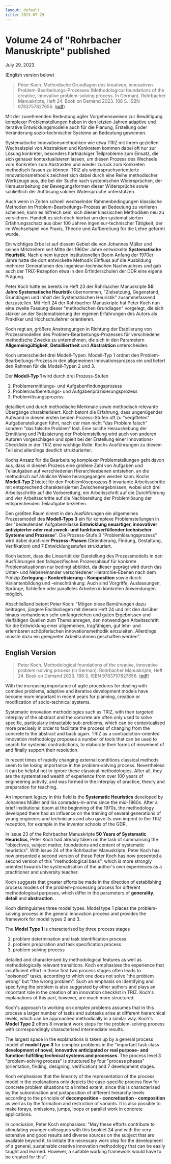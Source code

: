 ```yaml
---
layout: default
title: 2023-07-29
---
```


# Volume 24 of "Rohrbacher Manuskripte" published  

July 29, 2023.

(English version below)

> Peter Koch. Methodische Grundlagen des kreativen, innovativen
> Problem-Bearbeitungs-Prozesses (Methodological foundations of the creative,
> innovative problem-solving process. In German). Rohrbacher Manuskripte, Heft
> 24. Book on Demand 2023. 188 S. ISBN 9783757827656.
> ([pdf](http://www.rohrbacher-kreis.de/RohrbacherManuskripte-24.pdf))

Mit der zunehmenden Bedeutung agiler Vorgehensweisen zur Bewältigung komplexer
Problemstellungen haben in den letzten Jahren adaptive und iterative
Entwicklungsmodelle auch für die Planung, Erstellung oder Veränderung
sozio-technischer Systeme an Bedeutung gewonnen.  

Systematische Innovationsmethodiken wie etwa TRIZ mit ihrem gezielten
Wechselspiel von Abstraktem und Konkretem kommen dabei oft nur zur Lösung
konkreter, besonders hartnäckiger Teilprobleme zum Einsatz, die sich genauer
kontextualisieren lassen, um diesen Prozess des Wechsels vom Konkreten zum
Abstrakten und wieder zurück zum Konkreten methodisch fassen zu können. TRIZ
als widerspruchsorientierte Innovationsmethodik zeichnet sich dabei durch eine
Reihe methodischer Werkzeuge aus, die bei der Suche nach systemischen
Widersprüchen, der Herausarbeitung der Bewegungsformen dieser Widersprüche
sowie schließlich der Auflösung solcher Widersprüche unterstützen.

Auch wenn in Zeiten schnell wechselnder Rahmenbedingungen klassische Methoden
im Problem-Bearbeitungs-Prozess an Bedeutung zu verlieren scheinen, kann es
hilfreich sein, sich dieser klassischen Methodiken neu zu versichern. Handelt
es sich doch hierbei um den systematisierten Erfahrungsschatz aus über 100
Jahren ingenieur-technischer Tätigkeit, der im Wechselspiel von Praxis,
Theorie und Aufbereitung für die Lehre geformt wurde.

Ein wichtiges Erbe ist auf diesem Gebiet die von Johannes Müller und seinen
Mitstreitern seit Mitte der 1960er Jahre entwickelte __Systematische
Heuristik__.  Nach einem kurzen institutionellen Boom Anfang der 1970er Jahre
hatte die dort entwickelte Methodik Einfluss auf die Ausbildung mehrerer
Generationen des ingenieur-technischen Nachwuchses und gab auch der
TRIZ-Rezeption etwa in den Erfinderschulen der DDR eine eigene Prägung.

Peter Koch hatte es bereits im Heft 23 der Rohrbacher Manuskripte __50 Jahre
Systematische Heuristik__ übernommen, "Zielsetzung, Gegenstand, Grundlagen und
Inhalt der Systematischen Heuristik" zusammefassend darzustellen.  Mit Heft 24
der Rohrbacher Manuskripte hat Peter Koch nun eine zweite Fassung dieser
"methodischen Grundlagen" vorgelegt, die sich stärker an der Systematisierung
der eigenen Erfahrungen des Autors als Praktiker und Hochschullehrer
orientieren.

Koch regt an, größere Anstrengungen in Richtung der Etablierung von
Prozessmodellen des Problem-Bearbeitungs-Prozesses für verschiedene
methodische Zwecke zu unternehmen, die sich in den Parametern
__Allgemeingültigkeit__, __Detailliertheit__ und __Abstraktion__
unterscheiden.

Koch unterscheidet drei Modell-Typen. Modell-Typ 1 ordnet den
Problem-Bearbeitungs-Prozess in den allgemeinen Innovationsprozess ein und
liefert den Rahmen für die Modell-Typen 2 und 3.

Der __Modell-Typ 1__ wird durch drei Prozess-Stufen

1. Problemermittlungs- und Aufgabenfindungsprozess
2. Problemaufbereitungs- und Aufgabenpräzisierungsprozess
3. Problemlösungsprozess

detailliert und durch methodische Merkmale sowie methodisch relevante
Übergänge charakterisiert. Koch betont die Erfahrung, dass ungenügender
Aufwand in diesen ersten beiden Prozess-Stufen oft zu "vergifteten"
Aufgabenstellungen führt, nach der man nicht "das Problem falsch" sondern "das
falsche Problem" löst.  Eine solche Heraushebung der Ermittlung und
Präzisierung der Problemstellung wird auch von anderen Autoren vorgeschlagen
und spielt bei der Erstellung einer Innovations-Checkliste in der TRIZ eine
wichtige Rolle. Kochs Ausführungen zu diesem Teil sind allerdings deutlich
strukturierter.

Kochs Ansatz für die Bearbeitung komplexer Problemstellungen geht davon aus,
dass in diesem Prozess eine größere Zahl von Aufgaben und Teilaufgaben auf
verschiedenen Hierarchieebenen entstehen, an die methodisch auf ähnliche Weise
herangegangen werden kann. Kochs __Modell-Typ 2__ bietet für den
Problemlöseprozess 8 invariante Arbeitsschritte mit entsprechend
charakterisierten Zwischenergebnissen, wobei sich drei Arbeitsschritte auf die
Vorbereitung, ein Arbeitsschritt auf die Durchführung und vier Arbeitsschritte
auf die Nachbereitung der Problemlösung der entsprechenden Teilaufgabe
beziehen.

Den größten Raum nimmt in den Ausführungen ein allgemeines Prozessmodell des
__Modell-Typs 3__ ein für komplexe Problemstellungen in der "bedeutenden
Aufgabenklasse __Entwicklung neuartiger, innovativer antizipierter oder real
zweck- und funktionserfüllender technischer Systeme und Prozesse__".   Die
Prozess-Stufe 3 "Problemlösungsprozess" wird dabei durch vier
__Prozess-Phasen__ (Orientierung, Findung, Gestaltung, Verifikation) und 7
Entwicklungsstufen strukturiert.

Koch betont, dass die Linearität der Darstellung des Prozessmodells in den
Ausführungen den fallspezifischen Prozessablauf für konkrete
Problemsituationen nur bedingt abbildet, da dieser geprägt wird durch das
Unter- und Nebeneinander verschiedener Hierarchie-Ebenen nach dem Prinzip
__Zerlegung &ndash; Konkretisierung &ndash; Komposition__ sowie durch
Variantenbildung und -einschränkung. Auch sind Vorgriffe, Auslassungen,
Sprünge, Schleifen oder paralleles Arbeiten in konkreten Anwendungen möglich.

Abschließend betont Peter Koch: "Mögen diese Bemühungen dazu beitragen,
jüngere Fachkollegen mit diesem Heft 24 und mit den darüber hinaus vorhandenen
sehr umfangreichen und guten Ergebnissen und vielfältigen Quellen zum Thema
anregen, den notwendigen Arbeitsschritt für die Entwicklung einer allgemeinen,
tragfähigen, gut lehr- und erlernbaren schöpferischen Innovationsmethodik
einzuleiten. Allerdings müsste dazu ein geeigneter Arbeitsrahmen geschaffen
werden".

## English Version

> Peter Koch. Methodological foundations of the creative, innovative
> problem-solving process (in German). Rohrbacher Manuskripte, Heft 24. Book
> on Demand 2023. 188 S. ISBN 9783757827656.
> ([pdf](http://www.rohrbacher-kreis.de/RohrbacherManuskripte-24.pdf))


With the increasing importance of agile procedures for dealing with complex
problems, adaptive and iterative development models have become more important
in recent years for planning, creation or modification of socio-technical
systems.

Systematic innovation methodologies such as TRIZ, with their targeted
interplay of the abstract and the concrete are often only used to solve
specific, particularly intractable sub-problems, which can be contextualised
more precisely in order to facilitate the process of changing from the
concrete to the abstract and back again. TRIZ as a contradiction-oriented
innovation methodology proposes a number of tools that can be used to search
for systemic contradictions, to elaborate their forms of movement of and
finally support their resolution.

In recent times of rapidly changing external conditions classical methods seem
to be losing importance in the problem-solving process. Nevertheless it can be
helpful not to ignore these classical methodologies. After all, they are the
systematised wealth of experience from over 100 years of engineering activity,
and was formed in the interplay of practice, theory and preparation for
teaching.

An important legacy in this field is the __Systematic Heuristics__ developed by Johannes Müller and his comrades-in-arms since the mid-1960s.  After a brief institutional boom at the beginning of the 1970s, the methodology developed there had an influence on the training of several generations of young engineers and technicians and also gave its own imprint to the TRIZ reception, for example in the inventor schools of the GDR.

In issue 23 of the Rohrbacher Manuskripte __50 Years of Systematic Heuristics__, Peter Koch had already taken on the task of summarising the "objectives, subject matter, foundations and content of systematic heuristics".  With issue 24 of the Rohrbacher Manuskripte, Peter Koch has now presented a second version of these
Peter Koch has now presented a second version of this "methodological basis", which is more strongly oriented towards the systematisation of the author's own experiences as a practitioner and university teacher.

Koch suggests that greater efforts be made in the direction of establishing process models of the problem-processing process for different methodological purposes, which differ in the parameters of __generality__, __detail__ and __abstraction__.
.

Koch distinguishes three model types. Model type 1 places the problem-solving
process in the general innovation process and provides the framework for model
types 2 and 3.

The __Model Type 1__ is characterised by three process stages

1. problem determination and task identification process
2. problem preparation and task specification process
3. problem solving process

detailed and characterised by methodological features as well as methodologically relevant transitions. Koch emphasises the experience that insufficient effort in these first two process stages often leads to "poisoned" tasks, according to which one does not solve "the problem wrong" but "the wrong problem".  Such an emphasis on identifying and specifying the problem is also suggested by other authors
and plays an important role in the creation of an innovation checklist in TRIZ. Koch's explanations of this part, however, are much more structured.

Koch's approach to working on complex problems assumes that in this process a
larger number of tasks and subtasks arise at different hierarchical levels,
which can be approached methodically in a similar way. Koch's __Model Type 2__
offers 8 invariant work steps for the problem-solving process with
correspondingly characterised intermediate results.

The largest space in the explanations is taken up by a general process model of __model type 3__ for complex problems in the "important task class __development of novel, innovative anticipated or real purpose- and function-fulfilling technical systems and processes__. The process level 3 "problem-solving process" is structured by four "process phases" (orientation, finding, designing, verification) and 7 development stages.

Koch emphasises that the linearity of the representation of the process model in the explanations only depicts the case-specific process flow for concrete problem situations to a limited extent, since this is characterised by the subordination and juxtaposition of different hierarchy levels according to the principle of __decomposition - concretisation - composition__ as well as by the formation and restriction of variants. It is also possible to make forays, omissions, jumps, loops or parallel work in concrete applications.

In conclusion, Peter Koch emphasises: "May these efforts contribute to stimulating younger colleagues with this booklet 24 and with the very extensive and good results and diverse sources on the subject that are available beyond it, to initiate the necessary work step for the development of a general, sustainable creative innovation methodology that can be easily taught and learned. However, a suitable working framework would have to be created for this".

